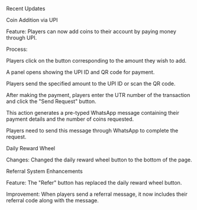 Recent Updates

Coin Addition via UPI

Feature: Players can now add coins to their account by paying money through UPI.

Process:

Players click on the button corresponding to the amount they wish to add.

A panel opens showing the UPI ID and QR code for payment.

Players send the specified amount to the UPI ID or scan the QR code.

After making the payment, players enter the UTR number of the transaction and click the "Send Request" button.

This action generates a pre-typed WhatsApp message containing their payment details and the number of coins requested.

Players need to send this message through WhatsApp to complete the request.

Daily Reward Wheel

Changes: Changed the daily reward wheel button to the bottom of the page.

Referral System Enhancements

Feature: The "Refer" button has replaced the daily reward wheel button.

Improvement: When players send a referral message, it now includes their referral code along with the message.
